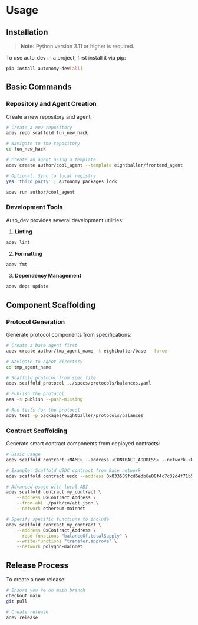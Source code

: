 # Usage

## Installation

> **Note:** Python version 3.11 or higher is required.

To use auto_dev in a project, first install it via pip:

```bash
pip install autonomy-dev[all]
```

## Basic Commands

### Repository and Agent Creation

Create a new repository and agent:

```bash
# Create a new repository
adev repo scaffold fun_new_hack

# Navigate to the repository
cd fun_new_hack

# Create an agent using a template
adev create author/cool_agent --template eightballer/frontend_agent

# Optional: Sync to local registry
yes 'third_party' | autonomy packages lock

adev run author/cool_agent
```

### Development Tools

Auto_dev provides several development utilities:

1. **Linting**
```bash
adev lint
```

2. **Formatting**
```bash
adev fmt
```

3. **Dependency Management**
```bash
adev deps update
```

## Component Scaffolding

### Protocol Generation

Generate protocol components from specifications:

```bash
# Create a base agent first
adev create author/tmp_agent_name -t eightballer/base --force

# Navigate to agent directory
cd tmp_agent_name

# Scaffold protocol from spec file
adev scaffold protocol ../specs/protocols/balances.yaml 

# Publish the protocol
aea -s publish --push-missing

# Run tests for the protocol
adev test -p packages/eightballer/protocols/balances
```

### Contract Scaffolding

Generate smart contract components from deployed contracts:

```bash
# Basic usage
adev scaffold contract <NAME> --address <CONTRACT_ADDRESS> --network <NETWORK_NAME>

# Example: Scaffold USDC contract from Base network
adev scaffold contract usdc --address 0x833589fcd6edb6e08f4c7c32d4f71b54bda02913 --network base

# Advanced usage with local ABI
adev scaffold contract my_contract \
    --address 0xContract_Address \
    --from-abi ./path/to/abi.json \
    --network ethereum-mainnet

# Specify specific functions to include
adev scaffold contract my_contract \
    --address 0xContract_Address \
    --read-functions "balanceOf,totalSupply" \
    --write-functions "transfer,approve" \
    --network polygon-mainnet
```

## Release Process

To create a new release:

```bash
# Ensure you're on main branch
checkout main
git pull

# Create release
adev release
```
